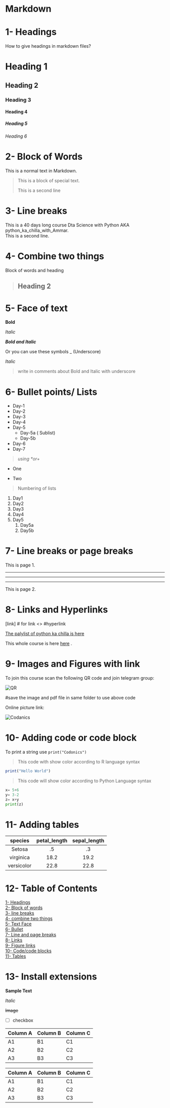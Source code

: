 # Markdown
# 1- Headings
How to give headings in markdown files?
# Heading 1
## Heading 2
### Heading 3
#### Heading 4
##### Heading 5
###### Heading 6


# 2- Block of Words

This is a normal text in Markdown.

> This is a block of special text.
> 
> This is a second line

# 3- Line breaks

This is a 40 days long course Dta Science with Python AKA python_ka_chilla_with_Ammar.\
This is a second line.

# 4- Combine two things

Block of words and heading

> ## Heading 2

# 5- Face of text

**Bold**

*Italic*

***Bold and Italic***

Or you can use these symbols _ (Underscore)

_Italic_

> write in comments about Bold and Italic with underscore

# 6- Bullet points/ Lists

- Day-1
- Day-2
- Day-3
- Day-4
- Day-5
    - Day-5a ( Sublist)
    - Day-5b
- Day-6
- Day-7
  
> _using *or+_
* One
+ Two

> Numbering of lists
1. Day1
2. Day2
3. Day3
4. Day4
5. Day5
    1. Day5a
    2. Day5b

# 7- Line breaks or page breaks

This is page 1.

---
___
***
This is page 2.

# 8- Links and Hyperlinks

[link] # for link
<> #hyperlink

[The palylist of python ka chilla is here](c:/Users/Zeeshan%20Khalid/Desktop/python%20ka%20chilla/day_2/script.py)

[Codanics Youtube Channel]: c:/Users/Zeeshan%20Khalid/Desktop/python%20ka%20chilla/day_2/notebook.ipynb

This whole course is here [here][Codanics Youtube Channel] .

# 9- Images and Figures with link
To join this course scan the following QR code and join telegram group: 


![QR](qr.png) 

#save the image and pdf file in same folder to use above code

<!-- > Task: how to comment out a markdoown line and its shortcut(ctrl+/) -->


Online picture link:

![Codanics](https://www.google.com/search?q=codanic&rlz=1C1GCEJ_enPK970PK970&sxsrf=APwXEdeMwKCzyBzkh_SLD2vwLhgV29kbcA:1684369734223&source=lnms&tbm=isch&sa=X&ved=2ahUKEwiT6radzv3-AhXLGjQIHeeKD50Q_AUoAnoECAMQBA#imgrc=jSNIAJI341a1QM)

# 10- Adding code or code block

To print a string use `print("Codonics")`

> This code with show color according to R language syntax


```r
print("Hello World")
````
> This code will show color according to Python Language syntax

```python
x= 5+6
y= 3-2
z= x+y
print(z)
```
# 11- Adding tables

| species | petal_length | sepal_length |
| :-------: | :------------: | :------------: |
| Setosa  | .5           | .3           |
| virginica | 18.2 | 19.2 |
| versicolor | 22.8 | 22.8 |


# 12- Table of Contents

[1- Headings](#1--headings)\
[2- Block of words](#2--block-of-words)\
[3- line breaks](#3--line-breaks)\
[4- combine two things](#4--combine-two-things)\
[5- Text Face](#5--face-of-text)\
[6- Bullet](#6--bullet-points-lists)\
[7- Line and page breaks](#7--line-breaks-or-page-breaks)\
[8- Links](#8--links-and-hyperlinks)\
[9- Figure links](#9--images-and-figures-with-link)\
[10- Code/code blocks](#10--adding-code-or-code-block)\
[11- Tables](#11--adding-tables)


# 13- Install extensions

**Sample Text**

_Italic_

~~Image~~
- [ ] checkbox
  
Column A | Column B | Column C
---------|----------|---------
 A1 | B1 | C1
 A2 | B2 | C2
 A3 | B3 | C3


Column A | Column B | Column C
---------|----------|---------
 A1 | B1 | C1
 A2 | B2 | C2
 A3 | B3 | C3
